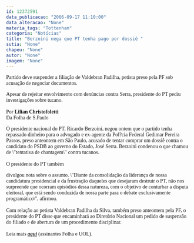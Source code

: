 ```yaml
---
id: 12372591
data_publicacao: "2006-09-17 11:10:00"
data_alteracao: "None"
materia_tags: "Tottenham"
categoria: "Notícias"
title: "Berzoini nega que PT tenha pago por dossiê "
sutia: "None"
chapeu: "None"
autor: "None"
imagem: "None"
---
```

<p><P><FONT face=Verdana>Partido deve suspender a filiação de Valdebran Padilha, petista preso pela PF sob acusação de negociar documentos.</FONT></P></p>
<p><P><FONT face=Verdana>Apesar de rejeitar envolvimento com denúncias contra Serra, presidente do PT pediu investigações sobre tucano.<BR><BR>Por <STRONG>Lilian Christofoletti</STRONG><BR>Da Folha de S.Paulo</FONT></P></p>
<p><P><FONT face=Verdana>O presidente nacional do PT, Ricardo Berzoini, negou ontem que o partido tenha repassado dinheiro para o advogado e ex-agente da Pol?cia Federal Gedimar Pereira Passos, preso anteontem em São Paulo, acusado de tentar comprar um dossiê contra o candidato do PSDB ao governo do Estado, José Serra. Berzoini condenou o que chamou de \"tentativa de chantagem\" contra tucanos.<BR><BR>O presidente do PT também</p>
<p> divulgou nota sobre o assunto. \"Diante da consolidação da liderança de nossa candidatura presidencial e da frustração daqueles que desejaram destruir o PT, não nos surpreende que ocorram episódios dessa natureza, com o objetivo de conturbar a disputa eleitoral, que está sendo conduzida de nossa parte para o debate exclusivamente programático\", afirmou.<BR><BR>Com relação ao petista Valdebran Padilha da Silva, também preso anteontem pela PF, o presidente do PT disse que encaminhará ao Diretório Nacional um pedido de suspensão do filiado e de abertura de um procedimento disciplinar.<BR><BR>Leia mais <STRONG><EM><A href=\"https://www1.folha.uol.com.br/fsp/brasil/fc1709200604.htm\" target=_blank>aqui</A></EM></STRONG> (assinantes Folha e UOL).</FONT></P> </p>

